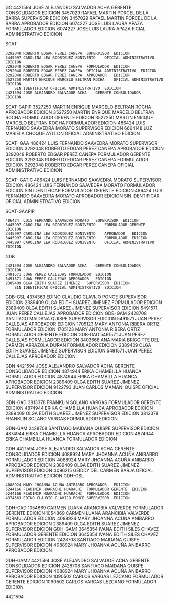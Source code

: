 

GC
	4421594	JOSE ALEJANDRO SALVADOR ACHA		GERENTE CONSOLIDADOR 	EDICION
	3457029	RAFAEL MARTIN PORCEL DE LA BARRA	SUPERVISOR 		EDICION
	3457029	RAFAEL MARTIN PORCEL DE LA BARRA	APROBADOR 		EDICION
	6074227	JOSE LUIS LAURA APAZA			FORMULADOR 		EDICION
	6074227	JOSE LUIS LAURA APAZA			FICIAL ADMINISTRATIVO 	EDICION 
	
SCAT

	3292048	ROBERTO EDGAR PEREZ CANEPA	SUPERVISOR 	EDICION
	3445997	CAROLINA LEA RODRIGUEZ BONIVENTO	OFICIAL ADMINISTRATIVO 	EDICION
	3292048	ROBERTO EDGAR PEREZ CANEPA	FORMULADOR 	EDICION
	3292048	ROBERTO EDGAR PEREZ CANEPA	OFICIAL ADMINISTRATIVO 	EDICION
	3292048	ROBERTO EDGAR PEREZ CANEPA	APROBADOR 	EDICION
	3527250	MARTIN ENRIQUE MARCELO BELTRAN ROCHA	OFICIAL ADMINISTRATIVO 	EDICION
		SIN IDENTIFICAR	OFICIAL ADMINISTRATIVO 	EDICION
	4421594	JOSE ALEJANDRO SALVADOR ACHA	GERENTE CONSOLIDADOR 	EDICION 
	

SCAT-GAPIP
	3527250	MARTIN ENRIQUE MARCELO BELTRAN ROCHA	APROBADOR 	EDICION
	3527250	MARTIN ENRIQUE MARCELO BELTRAN ROCHA	FORMULADOR GERENTE 	EDICION
	3527250	MARTIN ENRIQUE MARCELO BELTRAN ROCHA	FORMULADOR 	EDICION
	486424	LUIS FERNANDO SAAVEDRA MORATO	SUPERVISOR 	EDICION
	6664148	LUZ MARIELA CHOQUE AYLLON	OFICIAL ADMINISTRATIVO 	EDICION 

SCAT- GAA
 	486424	LUIS FERNANDO SAAVEDRA MORATO	SUPERVISOR 	EDICION
	3292048	ROBERTO EDGAR PEREZ CANEPA	APROBADOR 	EDICION
	3292048	ROBERTO EDGAR PEREZ CANEPA	FORMULADOR GERENTE 	EDICION
	3292048	ROBERTO EDGAR PEREZ CANEPA	FORMULADOR 	EDICION
	3292048	ROBERTO EDGAR PEREZ CANEPA	OFICIAL ADMINISTRATIVO 	EDICION 



 SCAT- GATIC
	486424	LUIS FERNANDO SAAVEDRA MORATO	SUPERVISOR 	EDICION
	486424	LUIS FERNANDO SAAVEDRA MORATO	FORMULADOR 	EDICION
		SIN IDENTIFICAR	FORMULADOR GERENTE 	EDICION
	486424	LUIS FERNANDO SAAVEDRA MORATO	APROBADOR 	EDICION
		SIN IDENTIFICAR	OFICIAL ADMINISTRATIVO 	EDICION 

SCAT-GAAPIP

	486424	LUIS FERNANDO SAAVEDRA MORATO	SUPERVISOR 	EDICION
	3445997	CAROLINA LEA RODRIGUEZ BONIVENTO	FORMULADOR GERENTE 	EDICION
	3445997	CAROLINA LEA RODRIGUEZ BONIVENTO	APROBADOR 	EDICION
	3445997	CAROLINA LEA RODRIGUEZ BONIVENTO	FORMULADOR 	EDICION
	3445997	CAROLINA LEA RODRIGUEZ BONIVENTO	OFICIAL ADMINISTRATIVO 	EDICION  
GDB

	4421594	JOSE ALEJANDRO SALVADOR ACHA	GERENTE CONSOLIDADOR 	EDICION
	5491571	JUAN PEREZ CALLEJAS	FORMULADOR 	EDICION
	5491571	JUAN PEREZ CALLEJAS	APROBADOR 	EDICION
	2389409	OLGA EDITH SUAREZ JIMENEZ	SUPERVISOR 	EDICION
		SIN IDENTIFICAR	OFICIAL ADMINISTRATIVO 	EDICION 

GDB-GSL
	4374363	EDINO CLAUDIO CLAVIJO PONCE	SUPERVISOR 	EDICION
	2389409	OLGA EDITH SUAREZ JIMENEZ	FORMULADOR 	EDICION
	2389409	OLGA EDITH SUAREZ JIMENEZ	SUPERVISOR 	EDICION
	5491571	JUAN PEREZ CALLEJAS	APROBADOR 	EDICION 
GDB-GAM
	2428708	SANTIAGO MAIDANA QUISPE	SUPERVISOR 	EDICION
	5491571	JUAN PEREZ CALLEJAS	APROBADOR 	EDICION
	1705123	MARY ANTONIA RIBERA ORTIZ	FORMULADOR 	EDICION
	1705123	MARY ANTONIA RIBERA ORTIZ	FORMULADOR GERENTE 	EDICION 
GDB-GAD	
	5491571	JUAN PEREZ CALLEJAS	FORMULADOR 	EDICION
	3403668	ANA MARIA BRIGGITTE DEL CARMEN ARRAZOLA DURAN	FORMULADOR 	EDICION
	2389409	OLGA EDITH SUAREZ JIMENEZ	SUPERVISOR 	EDICION
	5491571	JUAN PEREZ CALLEJAS	APROBADOR 	EDICION 	
	
GDN
	4421594	JOSE ALEJANDRO SALVADOR ACHA	GERENTE CONSOLIDADOR 	EDICION
	4874944	ERIKA CHAMBILLA HUANCA	FORMULADOR 	EDICION
	4874944	ERIKA CHAMBILLA HUANCA	APROBADOR 	EDICION
	2389409	OLGA EDITH SUAREZ JIMENEZ	SUPERVISOR 	EDICION
	9122793	JUAN CARLOS MAMANI QUISPE	OFICIAL ADMINISTRATIVO 	EDICION 
	
GDN-GAD
	3813378	FRANKLIN SOLANO VARGAS	FORMULADOR GERENTE 	EDICION
	4874944	ERIKA CHAMBILLA HUANCA	APROBADOR 	EDICION
	2389409	OLGA EDITH SUAREZ JIMENEZ	SUPERVISOR 	EDICION
	3813378	FRANKLIN SOLANO VARGAS	FORMULADOR 	EDICION 

GDN-GAM
	2428708	SANTIAGO MAIDANA QUISPE	SUPERVISOR 	EDICION
	4874944	ERIKA CHAMBILLA HUANCA	APROBADOR 	EDICION
	4874944	ERIKA CHAMBILLA HUANCA	FORMULADOR 	EDICION 

GDH
	4421594	JOSE ALEJANDRO SALVADOR ACHA	GERENTE CONSOLIDADOR 	EDICION
	4088924	MARY JHOANNA ACUÑA ANIBARRO	FORMULADOR 	EDICION
	4088924	MARY JHOANNA ACUÑA ANIBARRO	APROBADOR 	EDICION
	2389409	OLGA EDITH SUAREZ JIMENEZ	SUPERVISOR 	EDICION
	4096215	GEIDDY DEL CARMEN BARJA	OFICIAL ADMINISTRATIVO 	EDICION 
GDH-GSL

	4088924	MARY JHOANNA ACUÑA ANIBARRO	APROBADOR 	EDICION
	5244166	FLADIMIR HUARACHI HUARACHI	FORMULADOR GERENTE 	EDICION
	5244166	FLADIMIR HUARACHI HUARACHI	FORMULADOR 	EDICION
	4374363	EDINO CLAUDIO CLAVIJO PONCE	SUPERVISOR 	EDICION 

GDH-GAD
	1054869	CARMEN LUANA ARANCIBIA VALVERDE	FORMULADOR GERENTE 	EDICION
	1054869	CARMEN LUANA ARANCIBIA VALVERDE	FORMULADOR 	EDICION
	4088924	MARY JHOANNA ACUÑA ANIBARRO	APROBADOR 	EDICION
	2389409	OLGA EDITH SUAREZ JIMENEZ	SUPERVISOR 	EDICION 
GDH-GAM1
	3645354	IVANA EDITH SILES CHAVEZ	FORMULADOR GERENTE 	EDICION
	3645354	IVANA EDITH SILES CHAVEZ	FORMULADOR 	EDICION
	2428708	SANTIAGO MAIDANA QUISPE	SUPERVISOR 	EDICION
	4088924	MARY JHOANNA ACUÑA ANIBARRO	APROBADOR 	EDICION 	

GDH-GAM2
	4421594	JOSE ALEJANDRO SALVADOR ACHA		GERENTE CONSOLIDADOR 	EDICION
	2428708	SANTIAGO MAIDANA QUISPE			SUPERVISOR 	EDICION
	4088924	MARY JHOANNA ACUÑA ANIBARRO		APROBADOR 		EDICION
	1090502	CARLOS VARGAS LEZCANO			FORMULADOR GERENTE 	EDICION
	1090502	CARLOS VARGAS LEZCANO			FORMULADOR 	EDICION 




4421594

